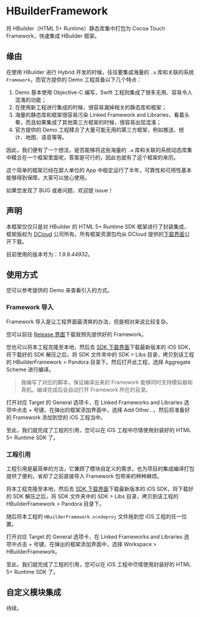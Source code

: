 # HBuilderFramework

将 HBuilder（HTML 5+ Runtime）静态库集中打包为 Cocoa Touch Framework，快速集成 HBuilder 框架。

## 缘由

在使用 HBuilder 进行 Hybrid 开发的时候，往往要集成海量的 `.a` 库和关联的系统 `Framework`，而官方提供的 Demo 工程具备以下几个特点：

1. Demo 基本使用 Objective-C 编写，Swift 工程则集成了很多无用、容易令人混淆的功能；
2. 在使用新工程进行集成的时候，很容易漏掉相关的静态库和框架；
3. 海量的静态库和框架很容易污染 Linked Framework and Libraries，看着头晕，而且如果集成了其他第三方框架的时候，很容易出现混淆；
4. 官方提供的 Demo 工程糅合了大量可能无用的第三方框架，例如推送、统计、地图、语音等等。

因此，我们便有了一个想法，是否能够将这些海量的 `.a` 库和关联的系统动态库集中糅合在一个框架里面呢，答案是可行的，因此也就有了这个框架的来历。

这个简单的框架已经在鄙人单位的 App 中稳定运行了半年，可靠性和可用性基本能够得到保障，大家可以放心使用。

如果您发现了 BUG 或者问题，欢迎提 issue！

## 声明

本框架仅仅只是对 HBuilder 的 HTML 5+ Runtime SDK 框架进行了封装集成，框架版权为 [DCloud](http://www.dcloud.io/) 公司所有。所有框架资源包均从 DCloud 提供的[下载界面](http://ask.dcloud.net.cn/article/103)公开下载。

目前使用的版本号为：*1.9.9.44932*。

## 使用方式

您可以参考提供的 Demo 来查看引入的方式。

### Framework 导入

Framework 导入是让工程界面最清爽的办法，但是相对来说比较复杂。

您可以前往 [Release 界面](https://github.com/Moonisky/HBuilderFramework/releases)下载我预先提供好的 Framework。

您也可以将本工程克隆至本地，然后去 [SDK 下载界面](http://ask.dcloud.net.cn/article/103)下载最新版本的 iOS SDK，将下载好的 SDK 解压之后，将 SDK 文件夹中的 SDK > Libs 目录，拷贝到该工程的 HBuilderFramework > Pandora 目录下。然后打开此工程，选择 Aggregate Scheme 进行编译。

> 我编写了对应的脚本，保证编译出来的 Framework 能够同时支持模拟器和真机。编译完成后会自动打开 Framework 所在的目录。

打开对应 Target 的 General 选项卡，在 Linked Frameworks and Libraries 选项中点击 + 号键。在弹出的框架添加界面中，选择 Add Other…，然后将准备好的 Framework 添加到您的 iOS 工程当中。

至此，我们就完成了工程的引用，您可以在 iOS 工程中尽情使用封装好的 HTML 5+ Runtime SDK 了。

### 工程引用

工程引用是最简单的方法，它兼顾了模块自定义的需求，也为项目的集成编译打包提供了便利，省却了之前直接导入 Framework 包带来的种种麻烦。

将本工程克隆至本地，然后去 [SDK 下载界面](http://ask.dcloud.net.cn/article/103)下载最新版本的 iOS SDK，将下载好的 SDK 解压之后，将 SDK 文件夹中的 SDK > Libs 目录，拷贝到该工程的 HBuilderFramework > Pandora 目录下。

随后将本工程的 `HBuilderFramework.xcodeproj` 文件拖到您 iOS 工程的任一位置。

打开对应 Target 的 General 选项卡，在 Linked Frameworks and Libraries 选项中点击 + 号键。在弹出的框架添加界面中，选择 Workspace > HBuilderFramework。

至此，我们就完成了工程的引用，您可以在 iOS 工程中尽情使用封装好的 HTML 5+ Runtime SDK 了。

## 自定义模块集成

待续。
